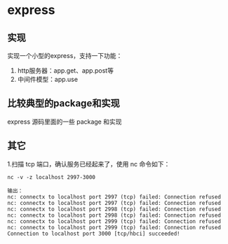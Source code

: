 # express

## 实现

实现一个小型的express，支持一下功能：

1. http服务器：app.get、app.post等
2. 中间件模型：app.use

## 比较典型的package和实现

express 源码里面的一些 package 和实现

## 其它

1.扫描 tcp 端口，确认服务已经起来了，使用 nc 命令如下：

```
nc -v -z localhost 2997-3000

输出：
nc: connectx to localhost port 2997 (tcp) failed: Connection refused
nc: connectx to localhost port 2997 (tcp) failed: Connection refused
nc: connectx to localhost port 2998 (tcp) failed: Connection refused
nc: connectx to localhost port 2998 (tcp) failed: Connection refused
nc: connectx to localhost port 2999 (tcp) failed: Connection refused
nc: connectx to localhost port 2999 (tcp) failed: Connection refused
Connection to localhost port 3000 [tcp/hbci] succeeded!
```
